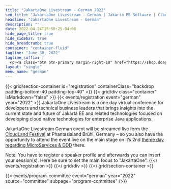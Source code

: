 ```yaml
---
title: "JakartaOne Livestream - German 2022"
seo_title: "JakartaOne Livestream - German | Jakarta EE Software | Cloud Native"
headline: "JakartaOne Livestream - German"
description: ""
date: 2022-04-24T15:50:25-04:00
hide_page_title: true
hide_sidebar: true
hide_breadcrumb: true
container: "container-fluid"
tagline: "June 30, 2022"
tagline_suffix: |
  <p><a class="btn btn-primary margin-right-10" href="https://shop.doag.org/events/cloudland/cfp/">Call For Papers</a></p>
layout: "single"
menu_name: "german"
---
```


{{< grid/section-container id="registration" containerClass="backdrop padding-bottom-40 padding-top-40" >}}
{{< grid/div class="container" isMarkdown="false" >}}
{{< events/registration event="german" year="2022" >}}
JakartaOne Livestream is a one day virtual conference for developers and technical business leaders that brings insights into the current state and future of Jakarta EE and related technologies focused on developing cloud native technologies for enterprise Java applications.

JakartaOne Livestream German event will be streamed live form the [CloudLand Festival](https://www.cloudland.org/en/home/) at Phantasialand Brühl, Germany – so you also have the opportunity to attend the event live on the main stage on it’s 2nd [theme day regarding MicroServices & DDD](https://en.shop.doag.org/events/cloudland/2022/agenda/#eventDay.1656540000) there.

Note: You have to register a speaker profile and afterwards you can insert your session(s). Here be sure to set the main focus to "JakartaOne".
{{</ events/registration >}}
{{</ grid/div >}} 
{{</ grid/section-container >}}

<!-- Add user carousel for committee -->
{{< events/program-committee event="german" year="2022" source="committee" subpage="program-committee" />}}
